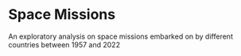# Space Missions
An exploratory analysis on space missions embarked on by different countries between 1957 and 2022
